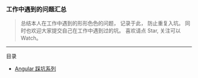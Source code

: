 ### 工作中遇到的问题汇总

> 总结本人在工作中遇到的形形色色的问题， 记录于此， 防止重复入坑。 同时也欢迎大家提交自己在工作中遇到过的坑。
> 喜欢请点 Star, 关注可以 Watch。

------

目录
    
  + [Angular 踩坑系列](https://github.com/inJs/blog/tree/master/bugs/angular_bugs.md)